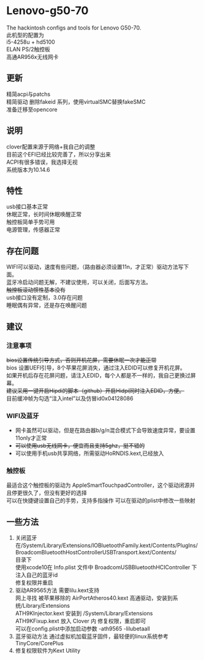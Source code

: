 # Lenovo-g50-70
The hackintosh configs and tools for Lenovo G50-70.  
此机型的配置为  
i5-4258u + hd5100  
ELAN PS/2触控板  
高通AR956x无线网卡
## 更新
精简acpi与patchs  
精简驱动 删除fakeid 系列，使用virtualSMC替换fakeSMC  
准备迁移至opencore  
## 说明
clover配置来源于网络+我自己的调整    
目前这个EFI已经比较完善了，所以分享出来  
ACPI有很多错误，我选择无视  
系统版本为10.14.6  
## 特性
usb接口基本正常  
休眠正常，长时间休眠唤醒正常   
触控板简单手势可用  
电源管理，传感器正常  
## 存在问题
WIFI可以驱动，速度有些问题，（路由器必须设置11n，才正常）驱动方法写下面。  
蓝牙冷启动问题无解，不建议使用，可以关闭，后面写方法。  
~~触控板滚动惯性基本没有~~    
usb接口没有定制，3.0存在问题  
睡眠偶有异常，还是存在唤醒问题    
## 建议
### 注意事项
~~bios设置传统引导方式，否则开机花屏，需要休眠一次才能正常~~  
bios 设置UEFI引导，8个苹果花屏消失，通过注入EDID可以修复开机花屏。  
如果开机后存在花屏问题，请注入EDID，每个人都是不一样的，我自己更换过屏幕。  
~~建议采用一键开启Hipdi的脚本（github）开启Hidpi同时注入EDID，方便。~~  
目前缓冲帧为勾选“注入intel”以及仿冒id0x04128086  
### WIFI及蓝牙
* 网卡虽然可以驱动，但是在路由器b/g/n混合模式下会导致速度异常，要设置11only才正常   
* ~~可以使用usb无线网卡，便宜而且支持5ghz，挺不错的~~  
* 可以使用手机usb共享网络，所需驱动HoRNDIS.kext,已经放入  
### 触控板
最适合这个触控板的驱动为 AppleSmartTouchpadController，这个驱动闭源并且停更很久了，但没有更好的选择  
可以在快捷键设置自己的手势，支持多指操作 
可以在驱动的plist中修改一些映射    
## 一些方法
1. 关闭蓝牙 在/System/Library/Extensions/IOBluetoothFamily.kext/Contents/PlugIns/  
BroadcomBluetoothHostControllerUSBTransport.kext/Contents/  
目录下  
使用xcode10在 Info.plist 文件中 BroadcomUSBBluetoothHCIController 下注入自己的蓝牙id  
修复权限并重启  
2. 驱动AR9565方法
需要lilu.kext支持  
网上寻找 被苹果移除的 AirPortAtheros40.kext 高通驱动，安装到系统/Library/Extensions  
ATH9KInjector.kext 安装到 /System/Library/Extensions  
ATH9KFixup.kext 放入 Clover 内 修复权限，重启即可  
可以在config.plist中添加启动参数 -ath9565 -lilubetaall  
3. 蓝牙驱动方法
通过虚拟机加载蓝牙固件，最轻便的linux系统参考TinyCore/CorePlus  
4. 修复权限软件为Kext Utility  

